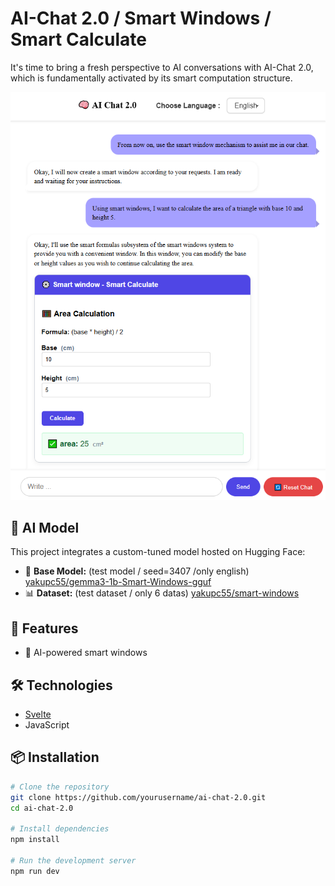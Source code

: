 # AI-Chat 2.0 / Smart Windows / Smart Calculate

It's time to bring a fresh perspective to AI conversations with AI-Chat 2.0, which is fundamentally activated by its smart computation structure.

![AI-Chat 2.0 Screenshot](./en-main.png)
## 🤖 AI Model

This project integrates a custom-tuned model hosted on Hugging Face:

- 🔗 **Base Model:** (test model / seed=3407 /only english) [yakupc55/gemma3-1b-Smart-Windows-gguf](https://huggingface.co/yakupc55/gemma3-1b-Smart-Windows-gguf)
- 📊 **Dataset:** (test dataset / only 6 datas) [yakupc55/smart-windows](https://huggingface.co/datasets/yakupc55/smart-windows)

## 🚀 Features

- 🧠 AI-powered smart windows

## 🛠️ Technologies

- [Svelte](https://svelte.dev/)
- JavaScript

## 📦 Installation

```bash
# Clone the repository
git clone https://github.com/yourusername/ai-chat-2.0.git
cd ai-chat-2.0

# Install dependencies
npm install

# Run the development server
npm run dev
